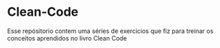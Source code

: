 # Clean-Code
Esse repósitorio contem uma séries de exercicios que fiz para treinar os conceitos aprendidos no livro Clean Code
